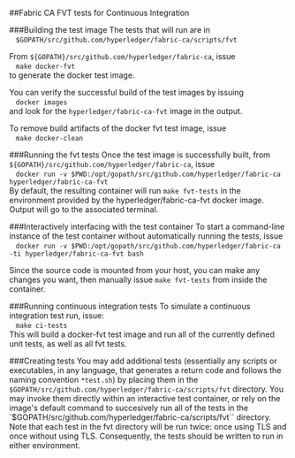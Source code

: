 ##Fabric CA FVT tests for Continuous Integration<br>

###Building the test image
The tests that will run are in  
&nbsp;&nbsp;&nbsp;``$GOPATH/src/github.com/hyperledger/fabric-ca/scripts/fvt``  

From ``${GOPATH}/src/github.com/hyperledger/fabric-ca``, issue  
&nbsp;&nbsp;&nbsp;``make docker-fvt``  
to generate the docker test image.

You can verify the successful build of the test images by issuing  
&nbsp;&nbsp;&nbsp;``docker images``  
and look for the ``hyperledger/fabric-ca-fvt`` image in the output.  

To remove build artifacts of the docker fvt test image, issue  
&nbsp;&nbsp;&nbsp;``make docker-clean``<br>

###Running the fvt tests
Once the test image is successfully built, from ``${GOPATH}/src/github.com/hyperledger/fabric-ca``, issue  
&nbsp;&nbsp;&nbsp;``docker run -v $PWD:/opt/gopath/src/github.com/hyperledger/fabric-ca hyperledger/fabric-ca-fvt``  
By default, the resulting container will run ``make fvt-tests`` in the environment provided by the hyperledger/fabric-ca-fvt docker image. Output will go to the associated terminal.<br>

###Interactively interfacing with the test container
To start a command-line instance of the test container without automatically running the tests, issue  
&nbsp;&nbsp;&nbsp;``docker run -v $PWD:/opt/gopath/src/github.com/hyperledger/fabric-ca -ti hyperledger/fabric-ca-fvt bash``

Since the source code is mounted from your host, you can make any changes you want, then manually issue ``make fvt-tests`` from inside the container.<br>

###Running continuous integration tests
To simulate a continuous integration test run, issue:  
&nbsp;&nbsp;&nbsp;``make ci-tests``  
This will build a docker-fvt test image and run all of the currently defined unit tests, as well as all fvt tests.<br>

###Creating tests
You may add additional tests (essentially any scripts or executables, in any language, that generates a return code and follows the naming convention `*test.sh`) by placing them in the ``$GOPATH/src/github.com/hyperledger/fabric-ca/scripts/fvt`` directory. You may invoke them directly within an interactive test container, or rely on the image's default command to succesively run all of the tests in the `$GOPATH/src/github.com/hyperledger/fabric-ca/scripts/fvt`` directory. Note that each test in the fvt directory will be run twice: once using TLS and once without using TLS. Consequently, the tests should be written to run in either environment.
